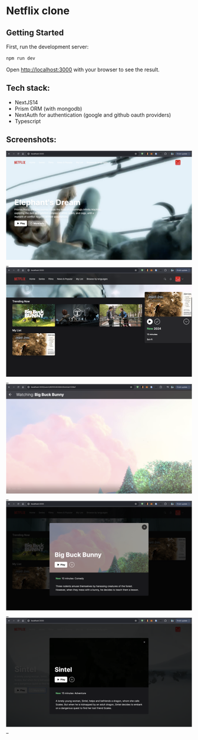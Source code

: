 # Netflix clone

## Getting Started

First, run the development server:

```bash
npm run dev

```

Open [http://localhost:3000](http://localhost:3000) with your browser to see the result.

## Tech stack:
 - NextJS14
 - Prism ORM (with mongodb)
 - NextAuth for authentication (google and github oauth providers)
 - Typescript

## Screenshots:
![ss1](./Screenshots/ss1.png)_
![ss1](./Screenshots/ss2.png)_
![ss1](./Screenshots/ss3.png)_
![ss1](./Screenshots/ss4.png)_
![ss1](./Screenshots/ss5.png)_

